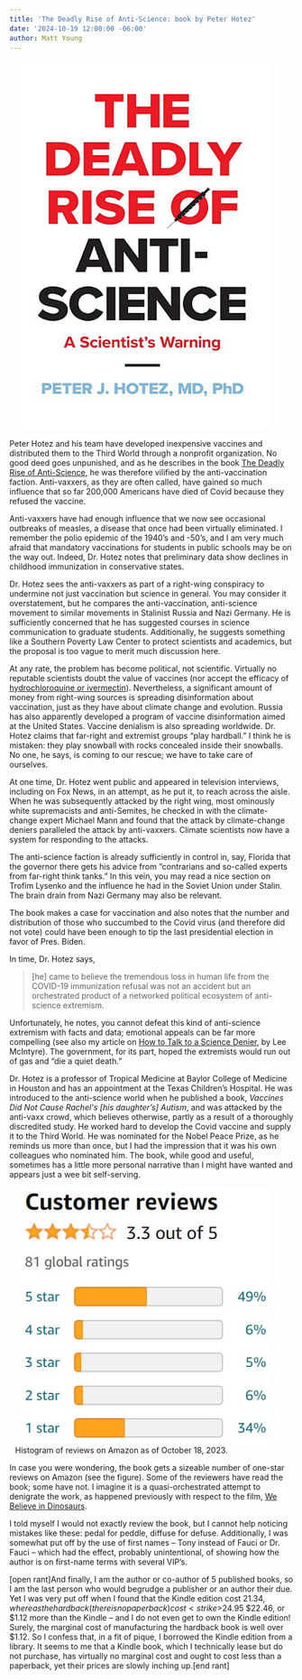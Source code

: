 ```yaml
---
title: 'The Deadly Rise of Anti-Science: book by Peter Hotez'
date: '2024-10-19 12:00:00 -06:00'
author: Matt Young
---
```

<figure class="on-the-left-side" style="margin-top: 10px; margin-right: 40px; margin-bottom: 10px; margin-left: 10px;">
<img src="/uploads/2023/Hotez_Cover_600.jpg" alt="Book cover"/>
<figcaption><a href=""></a>
</figcaption>
</figure>

Peter Hotez and his team have developed inexpensive vaccines and distributed them to the Third World through a nonprofit organization. No good deed goes unpunished, and as he describes in the book <a href=”https://www.amazon.com/Deadly-Rise-Anti-science-Scientists-Warning-ebook/dp/B0BWSLNSVY”>The Deadly Rise of Anti-Science</a>, he was therefore vilified by the anti-vaccination faction. Anti-vaxxers, as they are often called, have gained so much influence that so far 200,000 Americans have died of Covid because they refused the vaccine. 

Anti-vaxxers have had enough influence that we now see occasional outbreaks of measles, a disease that once had been virtually eliminated. I remember the polio epidemic of the 1940’s and -50’s, and I am very much afraid that mandatory vaccinations for students in public schools may be on the way out. Indeed, Dr. Hotez notes that preliminary data show declines in childhood immunization in conservative states.

Dr. Hotez sees the anti-vaxxers as part of a right-wing conspiracy to undermine not just vaccination but science in general. You may consider it overstatement, but he compares the anti-vaccination, anti-science movement to similar movements in Stalinist Russia and Nazi Germany. He is sufficiently concerned that he has suggested courses in science communication to graduate students. Additionally, he suggests something like a Southern Poverty Law Center to protect scientists and academics, but the proposal is too vague to merit much discussion here.

<!--more-->

At any rate, the problem has become political, not scientific. Virtually no reputable scientists doubt the value of vaccines (nor accept the efficacy of <a href=”https://scdhec.gov/covid19/dangers-using-hydroxychloroquine-ivermectin-preventing-or-treating-covid-19”>hydrochloroquine or ivermectin</a>). Nevertheless, a significant amount of money from right-wing sources is spreading disinformation about vaccination, just as they have about climate change and evolution. Russia has also apparently developed a program of vaccine disinformation aimed at the United States. Vaccine denialism is also spreading worldwide. Dr. Hotez claims that far-right and extremist groups “play hardball.” I think he is mistaken: they play snowball with rocks concealed inside their snowballs. No one, he says, is coming to our rescue; we have to take care of ourselves.

At one time, Dr. Hotez went public and appeared in television interviews, including on Fox News, in an attempt, as he put it, to reach across the aisle. When he was subsequently attacked by the right wing, most ominously white supremacists and anti-Semites, he checked in with the climate-change expert Michael Mann and found that the attack by climate-change deniers paralleled the attack by anti-vaxxers. Climate scientists now have a system for responding to the attacks.

The anti-science faction is already sufficiently in control in, say, Florida that the governor there gets his advice from “contrarians and so-called experts from far-right think tanks.” In this vein, you may read a nice section on Trofim Lysenko and the influence he had in the Soviet Union under Stalin. The brain drain from Nazi Germany may also be relevant.

The book makes a case for vaccination and also notes that the number and distribution of those who succumbed to the Covid virus (and therefore did not vote) could have been enough to tip the last presidential election in favor of Pres. Biden. 

In time, Dr. Hotez says,

<blockquote>[he] came to believe the tremendous loss in human life from the COVID-19 immunization refusal was not an accident but an orchestrated product of a networked political ecosystem of anti-science extremism.</blockquote>

Unfortunately, he notes, you cannot defeat this kind of anti-science extremism with facts and data; emotional appeals can be far more compelling (see also my article on <a href="https://pandasthumb.org/archives/2023/06/how-to-talk-science-denier.html">How to Talk to a Science Denier</a>, by Lee McIntyre). The government, for its part, hoped the extremists would run out of gas and “die a quiet death.”

Dr. Hotez is a professor of Tropical Medicine at Baylor College of Medicine in Houston and has an appointment at the Texas Children’s Hospital. He was introduced to the anti-science world when he published a book, <i>Vaccines Did Not Cause Rachel's [his daughter’s] Autism</i>, and was attacked by the anti-vaxx crowd, which believes otherwise, partly as a result of a thoroughly discredited study. He worked hard to develop the Covid vaccine and supply it to the Third World. He was nominated for the Nobel Peace Prize, as he reminds us more than once, but I had the impression that it was his own colleagues who nominated him. The book, while good and useful, sometimes has a little more personal narrative than I might have wanted and appears just a wee bit self-serving.



<figure class="on-the-left-side" style="margin-top: 10px; margin-right: 40px; margin-bottom: 10px; margin-left: 10px;">
<img src="/uploads/2023/Hotez_Customer_Reviews_10_18.jpg" alt="Graph of reviews"/>
<figcaption><a href=""></a>Histogram of reviews on Amazon as of October 18, 2023.
</figcaption>
</figure>

In case you were wondering, the book gets a sizeable number of one-star reviews on Amazon (see the figure). Some of the reviewers have read the book; some have not. I imagine it is a quasi-orchestrated attempt to denigrate the work, as happened previously with respect to the film, <a href=”https://en.wikipedia.org/wiki/We_Believe_in_Dinosaurs”>We Believe in Dinosaurs</a>.

I told myself I would not exactly review the book, but I cannot help noticing mistakes like these: pedal for peddle, diffuse for defuse. Additionally, I was somewhat put off by the use of first names – Tony instead of Fauci or Dr. Fauci – which had the effect, probably unintentional, of showing how the author is on first-name terms with several VIP’s.

[open rant]And finally, I am the author or co-author of 5 published books, so I am the last person who would begrudge a publisher or an author their due. Yet I was very put off when I found that the Kindle edition cost $21.34, whereas the hardback (there is no paperback) cost <strike>$24.95</strike> $22.46, or $1.12 more than the Kindle – and I do not even get to own the Kindle edition! Surely, the marginal cost of manufacturing the hardback book is well over $1.12. So I confess that, in a fit of pique, I borrowed the Kindle edition from a library. It seems to me that a Kindle book, which I technically lease but do not purchase, has virtually no marginal cost and ought to cost less than a paperback, yet their prices are slowly inching up.[end rant]
